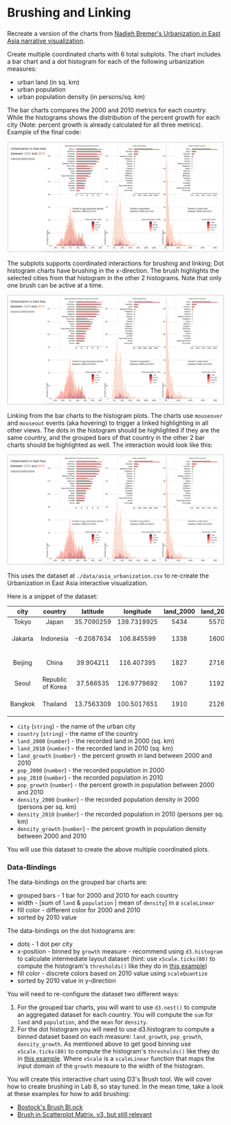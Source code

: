 # Brushing and Linking

###
Recreate a version of the charts from [Nadieh Bremer's Urbanization in East Asia narrative visualization](http://nbremer.github.io/urbanization/).

Create multiple coordinated charts with 6 total subplots. The chart includes a bar chart and a dot histogram for each of the following urbanization measures:
* urban land (in sq. km)
* urban population
* urban population density (in persons/sq. km)

The bar charts compares the 2000 and 2010 metrics for each country. While the histograms shows the distribution of the percent growth for each city (Note: percent growth is already calculated for all three metrics). Example of the final code:

![Lab Result](img/p4_brush_and_link.jpeg)

The subplots supports coordinated interactions for brushing and linking; Dot histogram charts have brushing in the x-direction. The brush highlights the selected cities from that histogram in the other 2 histograms. Note that only one brush can be active at a time.

![Lab Result](img/p4_brush_example.gif)

Linking from the bar charts to the histogram plots. The charts use `mouseover` and `mouseout` events (aka hovering) to trigger a linked highlighting in all other views. The dots in the histogram should be highlighted if they are the same country, and the grouped bars of that country in the other 2 bar charts should be highlighted as well. The interaction would look like this:

![Lab Result](img/p4_link_example.gif)

This uses the dataset at `./data/asia_urbanization.csv` to re-create the Urbanization in East Asia interactive visualization.

Here is a snippet of the dataset:

**city**|**country**|**latitude**|**longitude**|**land\_2000**|**land\_2010**|**land\_growth**|**pop\_2000**|**pop\_2010**|**pop\_growth**|**density\_2000**|**density\_2010**|**density\_growth**|**type\_country**
:-----:|:-----:|:-----:|:-----:|:-----:|:-----:|:-----:|:-----:|:-----:|:-----:|:-----:|:-----:|:-----:|:-----:
Tokyo|Japan|35.7090259|139.7319925|5434|5570|0.025|27695526|31788261|0.148|5097|5707|0.12|high-income
Jakarta|Indonesia|-6.2087634|106.845599|1338|1600|0.196|16291976|23431674|0.438|12174|14643|0.203|lower-middle-income
Beijing|China|39.904211|116.407395|1827|2716|0.487|10754014|16707094|0.554|5887|6151|0.045|upper-middle-income
Seoul|Republic of Korea|37.566535|126.9779692|1067|1192|0.117|14277211|15898238|0.114|13378|13342|-0.003|high-income
Bangkok|Thailand|13.7563309|100.5017651|1910|2126|0.113|7825880|9555372|0.221|4098|4495|0.097|upper-middle-income

* `city` (`string`) - the name of the urban city
* `country` (`string`) - the name of the country
* `land_2000` (`number`) - the recorded land in 2000 (sq. km)
* `land_2010` (`number`) - the recorded land in 2010 (sq. km)
* `land_growth` (`number`) - the percent growth in land between 2000 and 2010
* `pop_2000` (`number`) - the recorded population in 2000
* `pop_2010` (`number`) - the recorded population in 2010
* `pop_growth` (`number`) - the percent growth in population between 2000 and 2010
* `density_2000` (`number`) - the recorded population density in 2000 (persons per sq. km)
* `density_2010` (`number`) - the recorded population in 2010 (persons per sq. km)
* `density_growth` (`number`) - the percent growth in population density between 2000 and 2010

You will use this dataset to create the above multiple coordinated plots.

### Data-Bindings

The data-bindings on the grouped bar charts are:
* grouped bars - 1 bar for 2000 and 2010 for each country
* width - [sum of `land` & `population` | mean of `density`] in a `scaleLinear`
* fill color - different color for 2000 and 2010
* sorted by 2010 value

The data-bindings on the dot histograms are:
* dots - 1 dot per city
* x-position - binned by `growth` measure - recommend using `d3.histogram` to calculate intermediate layout dataset (hint: use `xScale.ticks(80)` to compute the histogram's `thresholds()` like they do in [this example](https://bl.ocks.org/mbostock/3048450))
* fill color - discrete colors based on 2010 value using `scaleQuantize`
* sorted by 2010 value in y-direction

You will need to re-configure the dataset two different ways:

1. For the grouped bar charts, you will want to use `d3.nest()` to compute an aggregated dataset for each country. You will compute the `sum` for `land` and `population`, and the `mean` for `density`.
2. For the dot histogram you will need to use d3.histogram to compute a binned dataset based on each measure: `land_growth`, `pop_growth`, `density_growth`. As mentioned above to get good binning use `xScale.ticks(80)` to compute the histogram's `thresholds()` like they do in [this example](https://bl.ocks.org/mbostock/3048450). Where `xScale` is a `scaleLinear` function that maps the input domain of the `growth` measure to the width of the histogram.

You will create this interactive chart using D3's Brush tool. We will cover how to create brushing in Lab 8, so stay tuned. In the mean time, take a look at these examples for how to add brushing:

* [Bostock's Brush Bl.ock](https://bl.ocks.org/mbostock/34f08d5e11952a80609169b7917d4172)
* [Brush in Scatterplot Matrix. v3, but still relevant](https://bl.ocks.org/mbostock/4063663)

